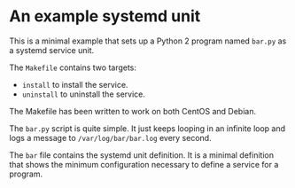 An example systemd unit
=======================
This is a minimal example that sets up a Python 2 program named `bar.py` as a
systemd service unit.

The `Makefile` contains two targets:

  - `install` to install the service.
  - `uninstall` to uninstall the service.

The Makefile has been written to work on both CentOS and Debian.

The `bar.py` script is quite simple. It just keeps looping in an
infinite loop and logs a message to `/var/log/bar/bar.log` every second.

The `bar` file contains the systemd unit definition. It is a minimal definition
that shows the minimum configuration necessary to define a service for a program.
